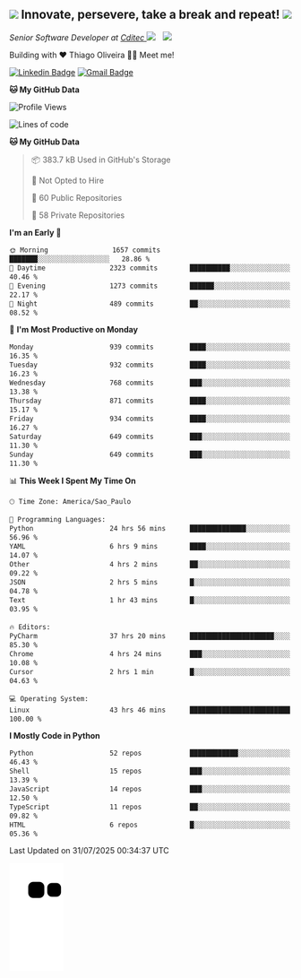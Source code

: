 <h2><img src="https://emojis.slackmojis.com/emojis/images/1531849430/4246/blob-sunglasses.gif?1531849430" width="30"/> Innovate, persevere, take a break and repeat! <img src="https://media.giphy.com/media/12oufCB0MyZ1Go/giphy.gif" width="50"></h2>
<img align='right' src="https://media.giphy.com/media/M9gbBd9nbDrOTu1Mqx/giphy.gif" width="230">
<p><em>Senior Software Developer at <a href="https://www.cditec.com.br/">Cditec
</a><img src="https://media.giphy.com/media/WUlplcMpOCEmTGBtBW/giphy.gif" width="30"> 
</em></p>



Building with ❤️ Thiago Oliveira 👋🏽 Meet me!

[![Linkedin Badge](https://img.shields.io/badge/-Thiago-blue?style=flat-square&logo=Linkedin&logoColor=white&link=https://www.linkedin.com/in/tgmarinho/)](https://www.linkedin.com/in/thiagoceconelo/) 
[![Gmail Badge](https://img.shields.io/badge/-thiceconelo@gmail.com-c14438?style=flat-square&logo=Gmail&logoColor=white&link=mailto:thiceconelo@gmail.com)](mailto:thiceconelo@gmail.com)

</em></p>

<!-- <span style="height ">
![Anurag's GitHub stats](https://github-readme-stats.vercel.app/api?username=arthurspk&show_icons=true&theme=tokyonight)
</span> -->

**🐱 My GitHub Data** 
<!--START_SECTION:waka-->
![Profile Views](http://img.shields.io/badge/Profile%20Views-0-blue)

![Lines of code](https://img.shields.io/badge/From%20Hello%20World%20I%27ve%20Written-10.4%20million%20lines%20of%20code-blue)

**🐱 My GitHub Data** 

> 📦 383.7 kB Used in GitHub's Storage 
 > 
> 🚫 Not Opted to Hire
 > 
> 📜 60 Public Repositories 
 > 
> 🔑 58 Private Repositories 
 > 
**I'm an Early 🐤** 

```text
🌞 Morning                1657 commits        ███████░░░░░░░░░░░░░░░░░░   28.86 % 
🌆 Daytime                2323 commits        ██████████░░░░░░░░░░░░░░░   40.46 % 
🌃 Evening                1273 commits        ██████░░░░░░░░░░░░░░░░░░░   22.17 % 
🌙 Night                  489 commits         ██░░░░░░░░░░░░░░░░░░░░░░░   08.52 % 
```
📅 **I'm Most Productive on Monday** 

```text
Monday                   939 commits         ████░░░░░░░░░░░░░░░░░░░░░   16.35 % 
Tuesday                  932 commits         ████░░░░░░░░░░░░░░░░░░░░░   16.23 % 
Wednesday                768 commits         ███░░░░░░░░░░░░░░░░░░░░░░   13.38 % 
Thursday                 871 commits         ████░░░░░░░░░░░░░░░░░░░░░   15.17 % 
Friday                   934 commits         ████░░░░░░░░░░░░░░░░░░░░░   16.27 % 
Saturday                 649 commits         ███░░░░░░░░░░░░░░░░░░░░░░   11.30 % 
Sunday                   649 commits         ███░░░░░░░░░░░░░░░░░░░░░░   11.30 % 
```


📊 **This Week I Spent My Time On** 

```text
🕑︎ Time Zone: America/Sao_Paulo

💬 Programming Languages: 
Python                   24 hrs 56 mins      ██████████████░░░░░░░░░░░   56.96 % 
YAML                     6 hrs 9 mins        ████░░░░░░░░░░░░░░░░░░░░░   14.07 % 
Other                    4 hrs 2 mins        ██░░░░░░░░░░░░░░░░░░░░░░░   09.22 % 
JSON                     2 hrs 5 mins        █░░░░░░░░░░░░░░░░░░░░░░░░   04.78 % 
Text                     1 hr 43 mins        █░░░░░░░░░░░░░░░░░░░░░░░░   03.95 % 

🔥 Editors: 
PyCharm                  37 hrs 20 mins      █████████████████████░░░░   85.30 % 
Chrome                   4 hrs 24 mins       ███░░░░░░░░░░░░░░░░░░░░░░   10.08 % 
Cursor                   2 hrs 1 min         █░░░░░░░░░░░░░░░░░░░░░░░░   04.63 % 

💻 Operating System: 
Linux                    43 hrs 46 mins      █████████████████████████   100.00 % 
```

**I Mostly Code in Python** 

```text
Python                   52 repos            ████████████░░░░░░░░░░░░░   46.43 % 
Shell                    15 repos            ███░░░░░░░░░░░░░░░░░░░░░░   13.39 % 
JavaScript               14 repos            ███░░░░░░░░░░░░░░░░░░░░░░   12.50 % 
TypeScript               11 repos            ██░░░░░░░░░░░░░░░░░░░░░░░   09.82 % 
HTML                     6 repos             █░░░░░░░░░░░░░░░░░░░░░░░░   05.36 % 
```




 Last Updated on 31/07/2025 00:34:37 UTC
<!--END_SECTION:waka-->

![Snake animation](https://github.com/rafaballerini/rafaballerini/blob/output/github-contribution-grid-snake.svg)


<!---
ceconelo/ceconelo is a ✨ special ✨ repository because its `README.md` (this file) appears on your GitHub profile.
You can click the Preview link to take a look at your changes.
--->
